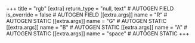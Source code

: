 +++
title = "rgb"
[extra]
return_type = "null, text" # AUTOGEN FIELD
is_override = false # AUTOGEN FIELD
[[extra.args]]
name = "R" # AUTOGEN STATIC
[[extra.args]]
name = "G" # AUTOGEN STATIC
[[extra.args]]
name = "B" # AUTOGEN STATIC
[[extra.args]]
name = "A" # AUTOGEN STATIC
[[extra.args]]
name = "space" # AUTOGEN STATIC
+++